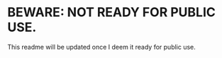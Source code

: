BEWARE: NOT READY FOR PUBLIC USE.
=================================

This readme will be updated once I deem it ready for public use.
